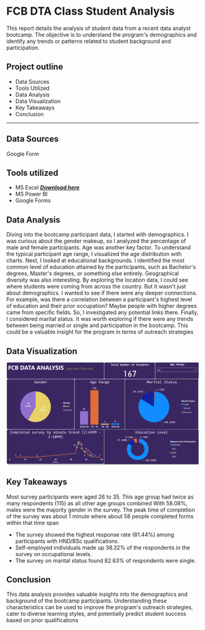 # FCB DTA Class Student Analysis
This report details the analysis of student data from a recent data analyst bootcamp. The objective is to understand the program's demographics and identify any trends or patterns related to student background and participation.
## Project outline
- Data Sources
- Tools Utilized
- Data Analysis
- Data Visualization
- Key Takeaways
- Conclusion
---

## Data Sources
Google Form 

## Tools utilized
- MS Excel ***[Download here](https://www.microsoft.com)***
- MS Power BI
- Google Forms

## Data Analysis

Diving into the bootcamp participant data, I started with demographics.  I was curious about the gender makeup, so I analyzed the percentage of male and female participants. Age was another key factor.  To understand the typical participant age range, I visualized the age distribution with charts. Next, I looked at educational backgrounds. I identified the most common level of education attained by the participants, such as Bachelor's degrees, Master's degrees, or something else entirely. Geographical diversity was also interesting. By exploring the location data, I could see where students were coming from across the country. But it wasn't just about demographics.  I wanted to see if there were any deeper connections. For example, was there a correlation between a participant's highest level of education and their prior occupation? Maybe people with higher degrees came from specific fields. So, I investigated any potential links there. Finally, I considered marital status.  It was worth exploring if there were any trends between being married or single and participation in the bootcamp. This could be a valuable insight for the program in terms of outreach strategies

## Data Visualization
![](FCB_DTA.png)



## Key Takeaways
Most survey participants were aged 26 to 35. This 	age group had twice as many respondents (115) 	as all other age groups combined
With 58.08%, males were the majority gender in 	the survey. The peak time of completion of the survey was about 1 minute where about 58 people completed forms within that time span


- The survey showed the highest response rate (81.44%) among participants with HND/BSc qualifications.
- Self-employed individuals made up 38.32% of the respondents in the survey on occupational levels.
- The survey on marital status found 82.63% of 	respondents were single.



## Conclusion

This data analysis provides valuable insights into the demographics and background of the bootcamp participants. Understanding these characteristics can be used to improve the program's outreach strategies, cater to diverse learning styles, and potentially predict student success based on prior qualifications






